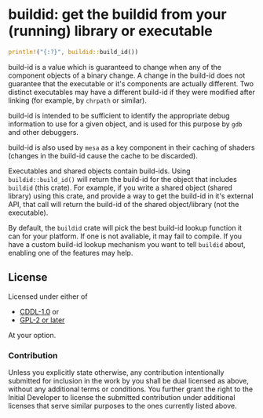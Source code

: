 # buildid: get the buildid from your (running) library or executable

```rust
println!("{:?}", buildid::build_id())
```

build-id is a value which is guaranteed to change when any of the component objects of a binary
change. A change in the build-id does not guarantee that the executable or it's components are
actually different. Two distinct executables may have a different build-id if they were
modified after linking (for example, by `chrpath` or similar).

build-id is intended to be sufficient to identify the appropriate debug information to use for
a given object, and is used for this purpose by `gdb` and other debuggers.

build-id is also used by `mesa` as a key component in their caching of shaders (changes in the
build-id cause the cache to be discarded).

Executables and shared objects contain build-ids. Using `buildid::build_id()` will return the
build-id for the object that includes `buildid` (this crate). For example, if you write a
shared object (shared library) using this crate, and provide a way to get the build-id in it's
external API, that call will return the build-id of the shared object/library (not the
executable).

By default, the `buildid` crate will pick the best build-id lookup function it can for your
platform. If one is not avaliable, it may fail to compile. If you have a custom build-id lookup
mechanism you want to tell `buildid` about, enabling one of the features may help.

## License

Licensed under either of
 * [CDDL-1.0](https://opensource.org/licenses/cddl1.txt) or
 * [GPL-2 or later](https://www.gnu.org/licenses/old-licenses/gpl-2.0.en.html)

At your option.

### Contribution

Unless you explicitly state otherwise, any contribution intentionally submitted
for inclusion in the work by you shall be dual licensed as above, without any
additional terms or conditions. You further grant the right to the Initial
Developer to license the submitted contribution under additional licenses that
serve similar purposes to the ones currently listed above.
